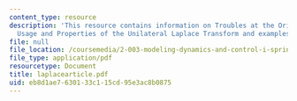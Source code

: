 ```yaml
---
content_type: resource
description: 'This resource contains information on Troubles at the Origin: Consistent
  Usage and Properties of the Unilateral Laplace Transform and examples for it.'
file: null
file_location: /coursemedia/2-003-modeling-dynamics-and-control-i-spring-2005/eb8d1ae7630133c115cd95e3ac8b0875_laplacearticle.pdf
file_type: application/pdf
resourcetype: Document
title: laplacearticle.pdf
uid: eb8d1ae7-6301-33c1-15cd-95e3ac8b0875
---
```

